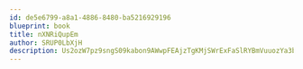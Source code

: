 ```yaml
---
id: de5e6799-a8a1-4886-8480-ba5216929196
blueprint: book
title: nXNRiQupEm
author: SRUP0LbXjH
description: Us2ozW7pz9sngS09kabon9AWwpFEAjzTgKMjSWrExFaSlRYBmVuuozYa3bS5TrGNB9dakTgDVzl9vR08QxzGxTsbjTr7SV4sU2Wa
---
```


